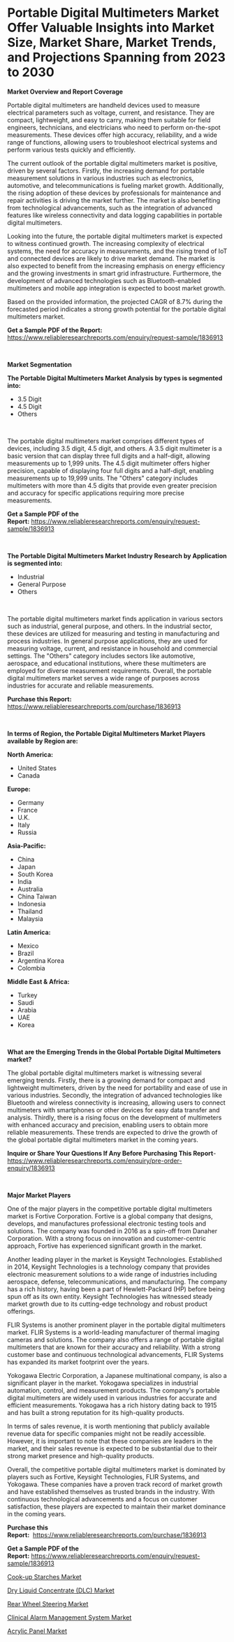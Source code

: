 <p><h1>Portable Digital Multimeters Market Offer Valuable Insights into Market Size, Market Share, Market Trends, and Projections Spanning from 2023 to 2030</h1></p><p><strong>Market Overview and Report Coverage</strong></p>
<p><p>Portable digital multimeters are handheld devices used to measure electrical parameters such as voltage, current, and resistance. They are compact, lightweight, and easy to carry, making them suitable for field engineers, technicians, and electricians who need to perform on-the-spot measurements. These devices offer high accuracy, reliability, and a wide range of functions, allowing users to troubleshoot electrical systems and perform various tests quickly and efficiently.</p><p>The current outlook of the portable digital multimeters market is positive, driven by several factors. Firstly, the increasing demand for portable measurement solutions in various industries such as electronics, automotive, and telecommunications is fueling market growth. Additionally, the rising adoption of these devices by professionals for maintenance and repair activities is driving the market further. The market is also benefiting from technological advancements, such as the integration of advanced features like wireless connectivity and data logging capabilities in portable digital multimeters.</p><p>Looking into the future, the portable digital multimeters market is expected to witness continued growth. The increasing complexity of electrical systems, the need for accuracy in measurements, and the rising trend of IoT and connected devices are likely to drive market demand. The market is also expected to benefit from the increasing emphasis on energy efficiency and the growing investments in smart grid infrastructure. Furthermore, the development of advanced technologies such as Bluetooth-enabled multimeters and mobile app integration is expected to boost market growth.</p><p>Based on the provided information, the projected CAGR of 8.7% during the forecasted period indicates a strong growth potential for the portable digital multimeters market.</p></p>
<p><strong>Get a Sample PDF of the Report:</strong> <a href="https://www.reliableresearchreports.com/enquiry/request-sample/1836913">https://www.reliableresearchreports.com/enquiry/request-sample/1836913</a></p>
<p>&nbsp;</p>
<p><strong>Market Segmentation</strong></p>
<p><strong>The Portable Digital Multimeters Market Analysis by types is segmented into:</strong></p>
<p><ul><li>3.5 Digit</li><li>4.5 Digit</li><li>Others</li></ul></p>
<p>&nbsp;</p>
<p><p>The portable digital multimeters market comprises different types of devices, including 3.5 digit, 4.5 digit, and others. A 3.5 digit multimeter is a basic version that can display three full digits and a half-digit, allowing measurements up to 1,999 units. The 4.5 digit multimeter offers higher precision, capable of displaying four full digits and a half-digit, enabling measurements up to 19,999 units. The "Others" category includes multimeters with more than 4.5 digits that provide even greater precision and accuracy for specific applications requiring more precise measurements.</p></p>
<p><strong>Get a Sample PDF of the Report:</strong>&nbsp;<a href="https://www.reliableresearchreports.com/enquiry/request-sample/1836913">https://www.reliableresearchreports.com/enquiry/request-sample/1836913</a></p>
<p>&nbsp;</p>
<p><strong>The Portable Digital Multimeters Market Industry Research by Application is segmented into:</strong></p>
<p><ul><li>Industrial</li><li>General Purpose</li><li>Others</li></ul></p>
<p>&nbsp;</p>
<p><p>The portable digital multimeters market finds application in various sectors such as industrial, general purpose, and others. In the industrial sector, these devices are utilized for measuring and testing in manufacturing and process industries. In general purpose applications, they are used for measuring voltage, current, and resistance in household and commercial settings. The "Others" category includes sectors like automotive, aerospace, and educational institutions, where these multimeters are employed for diverse measurement requirements. Overall, the portable digital multimeters market serves a wide range of purposes across industries for accurate and reliable measurements.</p></p>
<p><strong>Purchase this Report:</strong>&nbsp; <a href="https://www.reliableresearchreports.com/purchase/1836913">https://www.reliableresearchreports.com/purchase/1836913</a></p>
<p>&nbsp;</p>
<p><strong>In terms of Region, the Portable Digital Multimeters Market Players available by Region are:</strong></p>
<p>
    <p> <strong> North America: </strong>
        <ul>
            <li>United States</li>
            <li>Canada</li>
        </ul>
        </p> 
    <p> <strong> Europe: </strong>
        <ul>
            <li>Germany</li>
            <li>France</li>
            <li>U.K.</li>
            <li>Italy</li>
            <li>Russia</li>
        </ul>
        </p> 
    <p> <strong> Asia-Pacific: </strong>
        <ul>
            <li>China</li>
            <li>Japan</li>
            <li>South Korea</li>
            <li>India</li>
            <li>Australia</li>
            <li>China Taiwan</li>
            <li>Indonesia</li>
            <li>Thailand</li>
            <li>Malaysia</li>
        </ul>
        </p> 
    <p> <strong> Latin America: </strong>
        <ul>
            <li>Mexico</li>
            <li>Brazil</li>
            <li>Argentina Korea</li>
            <li>Colombia</li>
        </ul>
        </p> 
    <p> <strong> Middle East & Africa: </strong>
        <ul>
            <li>Turkey</li>
            <li>Saudi</li>
            <li>Arabia</li>
            <li>UAE</li>
            <li>Korea</li>
        </ul>
    </p>
    </p>
<p>&nbsp;</p>
<p><strong>What are the Emerging Trends in the Global Portable Digital Multimeters market?</strong></p>
<p><p>The global portable digital multimeters market is witnessing several emerging trends. Firstly, there is a growing demand for compact and lightweight multimeters, driven by the need for portability and ease of use in various industries. Secondly, the integration of advanced technologies like Bluetooth and wireless connectivity is increasing, allowing users to connect multimeters with smartphones or other devices for easy data transfer and analysis. Thirdly, there is a rising focus on the development of multimeters with enhanced accuracy and precision, enabling users to obtain more reliable measurements. These trends are expected to drive the growth of the global portable digital multimeters market in the coming years.</p></p>
<p><strong>Inquire or Share Your Questions If Any Before Purchasing This Report</strong>- <a href="https://www.reliableresearchreports.com/enquiry/pre-order-enquiry/1836913">https://www.reliableresearchreports.com/enquiry/pre-order-enquiry/1836913</a></p>
<p>&nbsp;</p>
<p><strong>Major Market Players</strong></p>
<p><p>One of the major players in the competitive portable digital multimeters market is Fortive Corporation. Fortive is a global company that designs, develops, and manufactures professional electronic testing tools and solutions. The company was founded in 2016 as a spin-off from Danaher Corporation. With a strong focus on innovation and customer-centric approach, Fortive has experienced significant growth in the market.</p><p>Another leading player in the market is Keysight Technologies. Established in 2014, Keysight Technologies is a technology company that provides electronic measurement solutions to a wide range of industries including aerospace, defense, telecommunications, and manufacturing. The company has a rich history, having been a part of Hewlett-Packard (HP) before being spun off as its own entity. Keysight Technologies has witnessed steady market growth due to its cutting-edge technology and robust product offerings.</p><p>FLIR Systems is another prominent player in the portable digital multimeters market. FLIR Systems is a world-leading manufacturer of thermal imaging cameras and solutions. The company also offers a range of portable digital multimeters that are known for their accuracy and reliability. With a strong customer base and continuous technological advancements, FLIR Systems has expanded its market footprint over the years.</p><p>Yokogawa Electric Corporation, a Japanese multinational company, is also a significant player in the market. Yokogawa specializes in industrial automation, control, and measurement products. The company's portable digital multimeters are widely used in various industries for accurate and efficient measurements. Yokogawa has a rich history dating back to 1915 and has built a strong reputation for its high-quality products.</p><p>In terms of sales revenue, it is worth mentioning that publicly available revenue data for specific companies might not be readily accessible. However, it is important to note that these companies are leaders in the market, and their sales revenue is expected to be substantial due to their strong market presence and high-quality products.</p><p>Overall, the competitive portable digital multimeters market is dominated by players such as Fortive, Keysight Technologies, FLIR Systems, and Yokogawa. These companies have a proven track record of market growth and have established themselves as trusted brands in the industry. With continuous technological advancements and a focus on customer satisfaction, these players are expected to maintain their market dominance in the coming years.</p></p>
<p><strong>Purchase this Report:</strong>&nbsp;&nbsp;<a href="https://www.reliableresearchreports.com/purchase/1836913">https://www.reliableresearchreports.com/purchase/1836913</a></p>
<p></p>
<p><strong>Get a Sample PDF of the Report:</strong>&nbsp;<a href="https://www.reliableresearchreports.com/enquiry/request-sample/1836913">https://www.reliableresearchreports.com/enquiry/request-sample/1836913</a></p>
<p><p><a href="https://github.com/aasishrp01/Market-Research-Report-List-1/blob/main/cook-up-starches-market.md">Cook-up Starches Market</a></p><p><a href="https://www.linkedin.com/pulse/dry-liquid-concentrate-dlc-market-research-report-unlocks-sblzf/">Dry Liquid Concentrate (DLC) Market</a></p><p><a href="https://medium.com/@noewwade60/decoding-rear-wheel-steering-market-metrics-market-share-trends-and-growth-patterns-1cff2f050c78">Rear Wheel Steering Market</a></p><p><a href="https://github.com/Paul14Anderson63/Market-Research-Report-List-1/blob/main/clinical-alarm-management-system-market.md">Clinical Alarm Management System Market</a></p><p><a href="https://www.linkedin.com/pulse/acrylic-panel-market-research-report-unlocks-analysis-financial/">Acrylic Panel Market</a></p></p>
